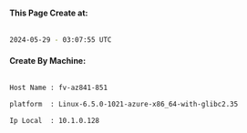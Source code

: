 
   
#### This Page Create at:

```bash

2024-05-29 - 03:07:55 UTC

```

#### Create By Machine:

```bash

Host Name : fv-az841-851

platform  : Linux-6.5.0-1021-azure-x86_64-with-glibc2.35

Ip Local  : 10.1.0.128

```

